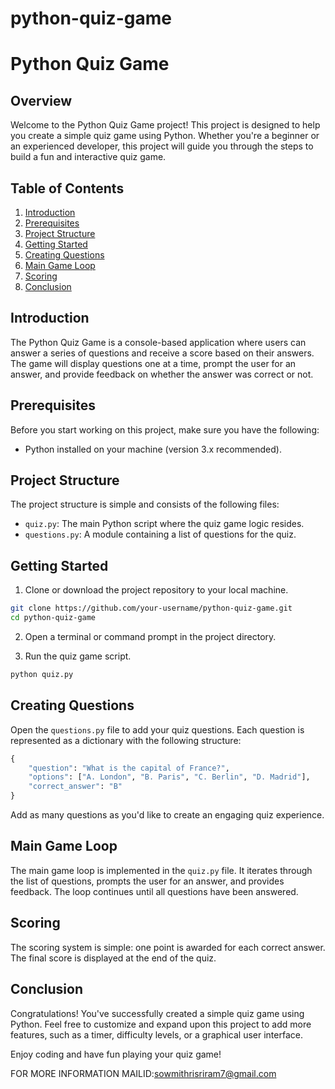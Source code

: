 # python-quiz-game 
# Python Quiz Game

## Overview

Welcome to the Python Quiz Game project! This project is designed to help you create a simple quiz game using Python. Whether you're a beginner or an experienced developer, this project will guide you through the steps to build a fun and interactive quiz game.

## Table of Contents

1. [Introduction](#introduction)
2. [Prerequisites](#prerequisites)
3. [Project Structure](#project-structure)
4. [Getting Started](#getting-started)
5. [Creating Questions](#creating-questions)
6. [Main Game Loop](#main-game-loop)
7. [Scoring](#scoring)
8. [Conclusion](#conclusion)

## Introduction

The Python Quiz Game is a console-based application where users can answer a series of questions and receive a score based on their answers. The game will display questions one at a time, prompt the user for an answer, and provide feedback on whether the answer was correct or not.

## Prerequisites

Before you start working on this project, make sure you have the following:

- Python installed on your machine (version 3.x recommended).

## Project Structure

The project structure is simple and consists of the following files:

- `quiz.py`: The main Python script where the quiz game logic resides.
- `questions.py`: A module containing a list of questions for the quiz.

## Getting Started

1. Clone or download the project repository to your local machine.

```bash
git clone https://github.com/your-username/python-quiz-game.git
cd python-quiz-game
```

2. Open a terminal or command prompt in the project directory.

3. Run the quiz game script.

```bash
python quiz.py
```

## Creating Questions

Open the `questions.py` file to add your quiz questions. Each question is represented as a dictionary with the following structure:

```python
{
    "question": "What is the capital of France?",
    "options": ["A. London", "B. Paris", "C. Berlin", "D. Madrid"],
    "correct_answer": "B"
}
```

Add as many questions as you'd like to create an engaging quiz experience.

## Main Game Loop

The main game loop is implemented in the `quiz.py` file. It iterates through the list of questions, prompts the user for an answer, and provides feedback. The loop continues until all questions have been answered.

## Scoring

The scoring system is simple: one point is awarded for each correct answer. The final score is displayed at the end of the quiz.

## Conclusion

Congratulations! You've successfully created a simple quiz game using Python. Feel free to customize and expand upon this project to add more features, such as a timer, difficulty levels, or a graphical user interface.

Enjoy coding and have fun playing your quiz game!

FOR MORE INFORMATION 
MAILID:sowmithrisriram7@gmail.com
